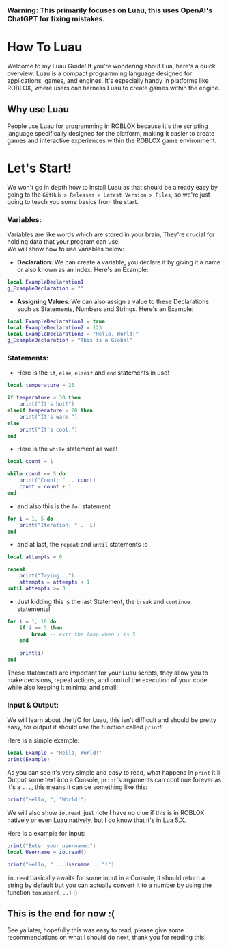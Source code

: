 ### Warning: This primarily focuses on Luau, this uses OpenAI's ChatGPT for fixing mistakes. 

# How To Luau
Welcome to my Luau Guide! If you're wondering about Lua, here's a quick overview: Luau is a compact programming language designed for applications, games, and engines. It's especially handy in platforms like ROBLOX, where users can harness Luau to create games within the engine.

## Why use Luau
People use Luau for programming in ROBLOX because it's the scripting language specifically designed for the platform, making it easier to create games and interactive experiences within the ROBLOX game environment.

# Let's Start!
We won't go in depth how to install Luau as that should be already easy by going to the `GitHub > Releases > Latest Version > Files`, so we're just going to teach you some basics from the start.

### Variables:
Variables are like words which are stored in your brain, They're crucial for holding data that your program can use!<br/>We will show how to use variables below:

* **Declaration:** We can create a variable, you declare it by giving it a name or also known as an Index. Here's an Example:

```lua
local ExampleDeclaration1
g_ExampleDeclaration = ""
```

* **Assigning Values**: We can also assign a value to these Declarations such as Statements, Numbers and Strings. Here's an Example:

```lua
local ExampleDeclaration1 = true
local ExampleDeclaration2 = 123
local ExampleDeclaration3 = "Hello, World!"
g_ExampleDeclaration = "This is a Global"
```

### Statements:
* Here is the `if`, `else`, `elseif` and `end` statements in use!

```lua
local temperature = 25

if temperature > 30 then
    print("It's hot!")
elseif temperature > 20 then
    print("It's warm.")
else
    print("It's cool.")
end
```

* Here is the `while` statement as well!

```lua
local count = 1

while count <= 5 do
    print("Count: " .. count)
    count = count + 1
end
```

* and also this is the `for` statement

```lua
for i = 1, 5 do
    print("Iteration: " .. i)
end
```

* and at last, the `repeat` and `until` statements :o

```lua
local attempts = 0

repeat
    print("Trying...")
    attempts = attempts + 1
until attempts >= 3
```

* Just kidding this is the last Statement, the `break` and `continue` statements!

```lua
for i = 1, 10 do
    if i == 5 then
        break -- exit the loop when i is 5
    end
    
    print(i)
end
```

These statements are important for your Luau scripts, they allow you to make decisions, repeat actions, and control the execution of your code while also keeping it minimal and small!

### Input & Output:
We will learn about the I/O for Luau, this isn't difficult and should be pretty easy, for output it should use the function called `print`!

Here is a simple example:
```lua
local Example = "Hello, World!"
print(Example)
```

As you can see it's very simple and easy to read, what happens in `print` it'll Output some text into a Console, `print`'s arguments can continue forever as it's a `...`,  this means it can be something like this:

```lua
print("Hello, ", "World!")
```

We will also show `io.read`, just note I have no clue if this is in ROBLOX natively or even Luau natively, but I do know that it's in Lua 5.X.

Here is a example for Input:
```lua
print("Enter your username:")
local Username = io.read()

print("Hello, " .. Username .. "!")
```

`io.read` basically awaits for some input in a Console, it should return a string by default but you can actually convert it to a number by using the function `tonumber(...)` :)

## This is the end for now :(
See ya later, hopefully this was easy to read, please give some recommendations on what I should do next, thank you for reading this!
